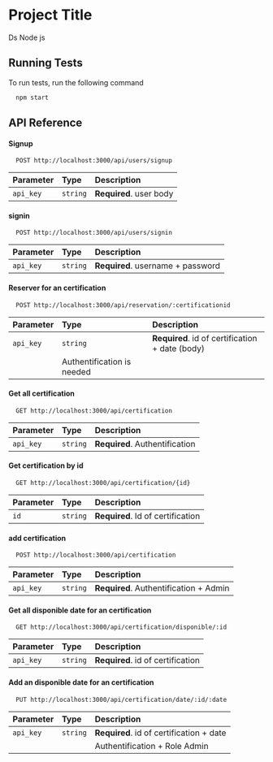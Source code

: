 
# Project Title

Ds Node js




## Running Tests

To run tests, run the following command

```bash
  npm start
```



## API Reference

####  Signup

```http
  POST http://localhost:3000/api/users/signup
```

| Parameter | Type     | Description                |
| :-------- | :------- | :------------------------- |
| `api_key` | `string` | **Required**. user body


####  signin

```http
  POST http://localhost:3000/api/users/signin
```

| Parameter | Type     | Description                |
| :-------- | :------- | :------------------------- |
| `api_key` | `string` | **Required**. username + password

#### Reserver for an certification

```http
  POST http://localhost:3000/api/reservation/:certificationid
```

| Parameter | Type     | Description                |
| :-------- | :------- | :------------------------- |
| `api_key` | `string` | **Required**. id of certification + date (body)
                        |  Authentification is needed


#### Get all certification

```http
  GET http://localhost:3000/api/certification
```

| Parameter | Type     | Description                |
| :-------- | :------- | :------------------------- |
| `api_key` | `string` | **Required**. Authentification |

#### Get certification by id

```http
  GET http://localhost:3000/api/certification/{id}
```

| Parameter | Type     | Description                       |
| :-------- | :------- | :-------------------------------- |
| `id`      | `string` | **Required**. Id of certification |

#### add certification

```http
  POST http://localhost:3000/api/certification
```

| Parameter | Type     | Description                |
| :-------- | :------- | :------------------------- |
| `api_key` | `string` | **Required**. Authentification + Admin


#### Get all disponible date for an certification

```http
  GET http://localhost:3000/api/certification/disponible/:id
```

| Parameter | Type     | Description                |
| :-------- | :------- | :------------------------- |
| `api_key` | `string` | **Required**. id of certification

#### Add an disponible date for an certification

```http
  PUT http://localhost:3000/api/certification/date/:id/:date
```

| Parameter | Type     | Description                |
| :-------- | :------- | :------------------------- |
| `api_key` | `string` | **Required**. id of certification + date
            |          |  Authentification + Role Admin
